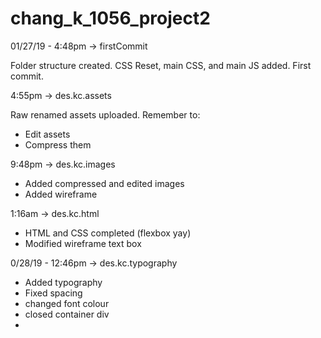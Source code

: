 # chang_k_1056_project2

01/27/19 - 4:48pm -> firstCommit

Folder structure created. CSS Reset, main CSS, and main JS added. First commit.

4:55pm -> des.kc.assets

Raw renamed assets uploaded. Remember to:
- Edit assets
- Compress them

9:48pm -> des.kc.images

- Added compressed and edited images 
- Added wireframe

1:16am -> des.kc.html

- HTML and CSS completed (flexbox yay)
- Modified wireframe text box

0/28/19 - 12:46pm -> des.kc.typography

- Added typography 
- Fixed spacing
- changed font colour
- closed container div
- 